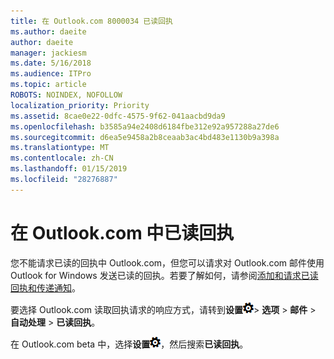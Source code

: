 ```yaml
---
title: 在 Outlook.com 8000034 已读回执
ms.author: daeite
author: daeite
manager: jackiesm
ms.date: 5/16/2018
ms.audience: ITPro
ms.topic: article
ROBOTS: NOINDEX, NOFOLLOW
localization_priority: Priority
ms.assetid: 8cae0e22-0dfc-4575-9f62-041aacbd9da9
ms.openlocfilehash: b3585a94e2408d6184fbe312e92a957288a27de6
ms.sourcegitcommit: d6ea5e9458a2b8ceaab3ac4bd483e1130b9a398a
ms.translationtype: MT
ms.contentlocale: zh-CN
ms.lasthandoff: 01/15/2019
ms.locfileid: "28276887"
---
```

# <a name="read-receipts-in-outlookcom"></a>在 Outlook.com 中已读回执

您不能请求已读的回执中 Outlook.com，但您可以请求对 Outlook.com 邮件使用 Outlook for Windows 发送已读的回执。若要了解如何，请参阅[添加和请求已读回执和传递通知](https://go.microsoft.com/fwlink/p/?linkid=874355)。
  
要选择 Outlook.com 读取回执请求的响应方式，请转到**设置**![设置](media/f4b2e798-fff1-4a14-931f-5677a4543b58.png)\> **选项** \> **邮件** \> **自动处理** \> **已读回执**。 
  
在 Outlook.com beta 中，选择**设置**![设置](media/f4b2e798-fff1-4a14-931f-5677a4543b58.png)，然后搜索**已读回执**。 
  

